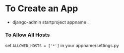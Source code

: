 # To Create an App
* django-admin startproject appname .




### To Allow All Hosts
set `ALLOWED_HOSTS = ['*']` in your appname/settings.py
